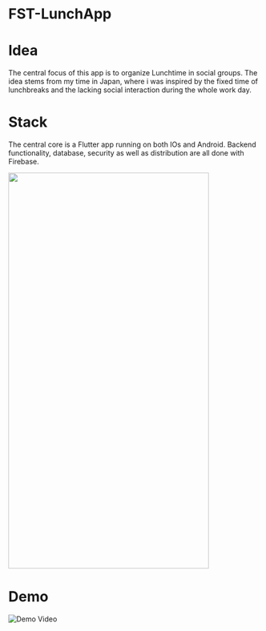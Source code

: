 # FST-LunchApp

# Idea
The central focus of this app is to organize Lunchtime in social groups. The idea stems from my time in Japan, where i was inspired by the fixed time of lunchbreaks and the lacking social interaction during the whole work day. 

# Stack
The central core is a Flutter app running on both IOs and Android. Backend functionality, database, security as well as distribution are all done with Firebase.

<img src="https://github.com/xlDownxl/FST-LunchApp/blob/master/demo_video.giff" width="400" height="790">

# Demo 
![Demo Video](demo_video.gif)
